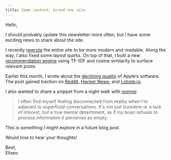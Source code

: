 ```yaml
---
title: Same content, brand new site
---
```


Hello,

I should probably update this newsletter more often, but I have some exciting
news to share about the site.  

I recently [rewrote](https://github.com/eliseomartelli/eliseomartelli.it) the
entire site to be more modern and readable. Along the way, I also fixed some
layout quirks. On top of that, I built a new [recommendation
engine](https://www.eliseomartelli.it/blog/2025-03-11-recomendation-system)
using TF-IDF and cosine similarity to surface relevant posts.  

Earlier this month, I wrote about the [declining
quality](https://www.eliseomartelli.it/blog/2025-03-02-apple-quality) of
Apple’s software. The post gained traction on
[Reddit](https://old.reddit.com/duplicates/1j30zzv/apples_software_quality_crisis_when_premium/),
[Hacker News](https://news.ycombinator.com/item?id=43243075), and
[Lobste.rs](https://lobste.rs/s/epok9v/apple_s_software_quality_crisis_when).  

I also wanted to share a snippet from a night walk with
[nomnp](https://nomnp.com):  

> I often find myself feeling disconnected from reality when I'm adjacent to
> superficial conversations. It's not just boredom or a lack of interest, but a
> true mental detachment, as if my brain refuses to process information it
> perceives as empty.

This is something I might explore in a future blog post.

Would love to hear your thoughts!

Best,  
Eliseo
